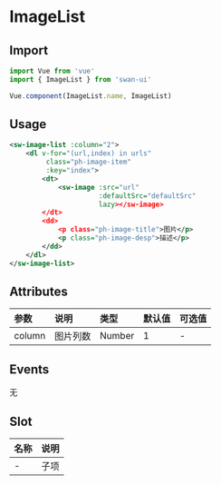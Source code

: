 # ImageList
## Import
```javascript
import Vue from 'vue'
import { ImageList } from 'swan-ui'

Vue.component(ImageList.name, ImageList)
```

## Usage
```xml
<sw-image-list :column="2">
    <dl v-for="(url,index) in urls"
         class="ph-image-item"
         :key="index">
        <dt>
            <sw-image :src="url"
                      :defaultSrc="defaultSrc"
                      lazy></sw-image>
        </dt>
        <dd>
            <p class="ph-image-title">图片</p>
            <p class="ph-image-desp">描述</p>
        </dd>
    </dl>
</sw-image-list>
```

## Attributes


|参数|说明|类型|默认值|可选值
|:--|:--|:--|:--|:--|
|column|图片列数|Number|1|-

## Events

无

## Slot

|名称|说明
|:--|:--|
|-|子项